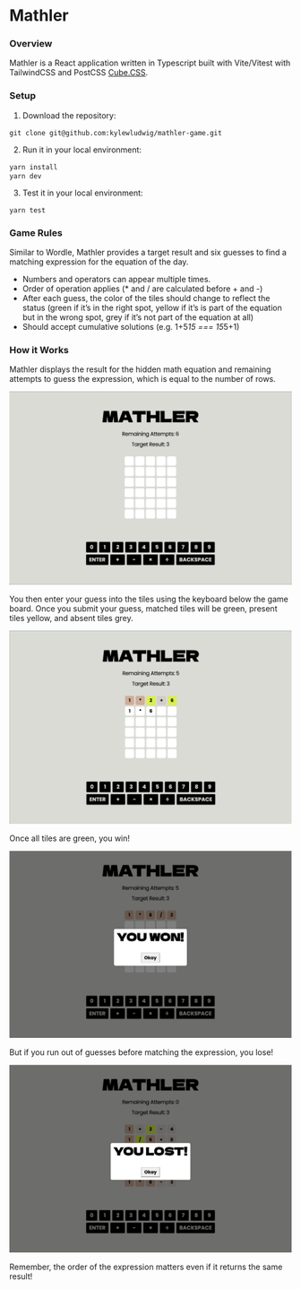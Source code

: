 # Mathler

### Overview

Mathler is a React application written in Typescript built with Vite/Vitest with TailwindCSS and PostCSS [Cube.CSS](https://cube.fyi/principles.html).

### Setup

1. Download the repository:
```
git clone git@github.com:kylewludwig/mathler-game.git
```

2. Run it in your local environment:
```
yarn install
yarn dev
```

3. Test it in your local environment:
```
yarn test
```

### Game Rules
Similar to Wordle, Mathler provides a target result and six guesses to find a matching expression for the equation of the day.
- Numbers and operators can appear multiple times.
- Order of operation applies (* and / are calculated before + and -)
- After each guess, the color of the tiles should change to reflect the status (green if it’s in the right spot, yellow if it’s is part of the equation but in the wrong spot, grey if it’s not part of the equation at all)
- Should accept cumulative solutions (e.g. 1+5*15 === 15*5+1)

### How it Works

Mathler displays the result for the hidden math equation and remaining attempts to guess the expression, which is equal to the number of rows.

![Alt text](./screenshots/mathler.png "Mathler")

You then enter your guess into the tiles using the keyboard below the game board. Once you submit your guess, matched tiles will be green, present tiles yellow, and absent tiles grey.

![Alt text](./screenshots/mathler-entries.png "Mathler with entries")

Once all tiles are green, you win!

![Alt text](./screenshots/mathler-win.png "Mathler winning game")

But if you run out of guesses before matching the expression, you lose!

![Alt text](./screenshots/mathler-lose.png "Mathler losing game")

 Remember, the order of the expression matters even if it returns the same result!